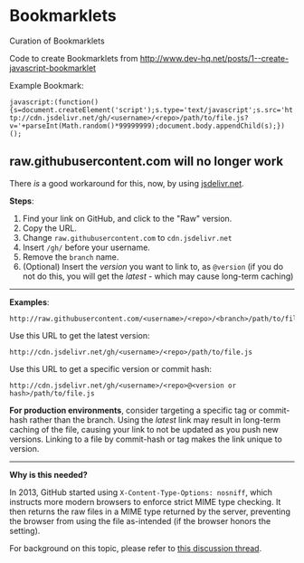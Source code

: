 # Bookmarklets
Curation of Bookmarklets

Code to create Bookmarklets from http://www.dev-hq.net/posts/1--create-javascript-bookmarklet

Example Bookmark:

`javascript:(function(){s=document.createElement('script');s.type='text/javascript';s.src='http://cdn.jsdelivr.net/gh/<username>/<repo>/path/to/file.js?v='+parseInt(Math.random()*99999999);document.body.appendChild(s);})();`

## raw.githubusercontent.com will no longer work

There *is* a good workaround for this, now, by using [jsdelivr.net][pa].

**Steps**:

1. Find your link on GitHub, and click to the "Raw" version.
2. Copy the URL.
3. Change `raw.githubusercontent.com` to `cdn.jsdelivr.net`
4. Insert `/gh/` before your username.
5. Remove the `branch` name.
5. (Optional) Insert the _version_ you want to link to, as `@version` (if you do not do this, you will get the _latest_ - which may cause long-term caching)

---

**Examples**:

<!-- language-all: none -->

    http://raw.githubusercontent.com/<username>/<repo>/<branch>/path/to/file.js

Use this URL to get the latest version:

    http://cdn.jsdelivr.net/gh/<username>/<repo>/path/to/file.js

Use this URL to get a specific version or commit hash:

    http://cdn.jsdelivr.net/gh/<username>/<repo>@<version or hash>/path/to/file.js

**For production environments**, consider targeting a specific tag or commit-hash rather than the branch. Using the _latest_ link may result in long-term caching of the file, causing your link to not be updated as you push new versions. Linking to a file by commit-hash or tag makes the link unique to version.

---

**Why is this needed?**

In 2013, GitHub started using `X-Content-Type-Options: nosniff`, which instructs more modern browsers to enforce strict MIME type checking. It then returns the raw files in a MIME type returned by the server, preventing the browser from using the file as-intended (if the browser honors the setting).

For background on this topic, please refer to [this discussion thread][qu].

[pa]://www.jsdelivr.com
[qu]://bugs.chromium.org/p/chromium/issues/detail?id=180007
